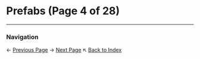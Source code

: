 # Prefabs (Page 4 of 28)

---
### Navigation
← [Previous Page](../Prefabs/page_3.md)
→ [Next Page](../Prefabs/page_5.md)
↖ [Back to Index](../README.md)
